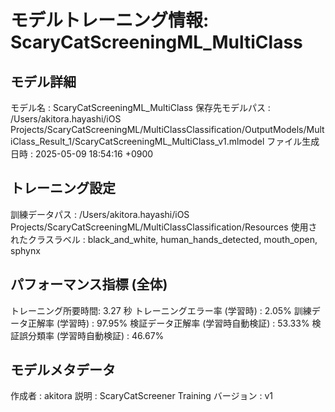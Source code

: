 # モデルトレーニング情報: ScaryCatScreeningML_MultiClass

## モデル詳細
モデル名           : ScaryCatScreeningML_MultiClass
保存先モデルパス   : /Users/akitora.hayashi/iOS Projects/ScaryCatScreeningML/MultiClassClassification/OutputModels/MultiClass_Result_1/ScaryCatScreeningML_MultiClass_v1.mlmodel
ファイル生成日時   : 2025-05-09 18:54:16 +0900

## トレーニング設定
訓練データパス     : /Users/akitora.hayashi/iOS Projects/ScaryCatScreeningML/MultiClassClassification/Resources
使用されたクラスラベル : black_and_white, human_hands_detected, mouth_open, sphynx

## パフォーマンス指標 (全体)
トレーニング所要時間: 3.27 秒
トレーニングエラー率 (学習時) : 2.05%
訓練データ正解率 (学習時) : 97.95%
検証データ正解率 (学習時自動検証) : 53.33%
検証誤分類率 (学習時自動検証) : 46.67%
## モデルメタデータ
作成者            : akitora
説明              : ScaryCatScreener Training
バージョン          : v1
